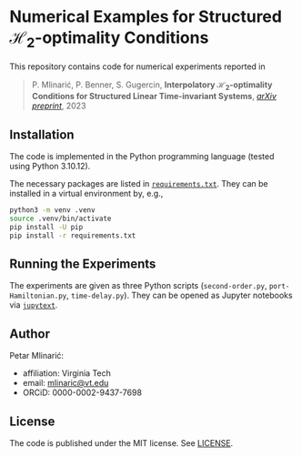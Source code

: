 # Numerical Examples for Structured $\mathcal{H}_2$-optimality Conditions

This repository contains code for numerical experiments reported in

> P. Mlinarić, P. Benner, S. Gugercin,
> **Interpolatory $\mathcal{H}_2$-optimality Conditions for Structured Linear
> Time-invariant Systems**,
> [*arXiv preprint*](https://arxiv.org/abs/2310.10618),
> 2023

## Installation

The code is implemented in the Python programming language
(tested using Python 3.10.12).

The necessary packages are listed in [`requirements.txt`](requirements.txt).
They can be installed in a virtual environment by, e.g.,

```bash
python3 -m venv .venv
source .venv/bin/activate
pip install -U pip
pip install -r requirements.txt
```

## Running the Experiments

The experiments are given as three Python scripts
(`second-order.py`, `port-Hamiltonian.py`, `time-delay.py`).
They can be opened as Jupyter notebooks via
[`jupytext`](https://jupytext.readthedocs.io/en/latest/).

## Author

Petar Mlinarić:

- affiliation: Virginia Tech
- email: mlinaric@vt.edu
- ORCiD: 0000-0002-9437-7698

## License

The code is published under the MIT license.
See [LICENSE](LICENSE).

